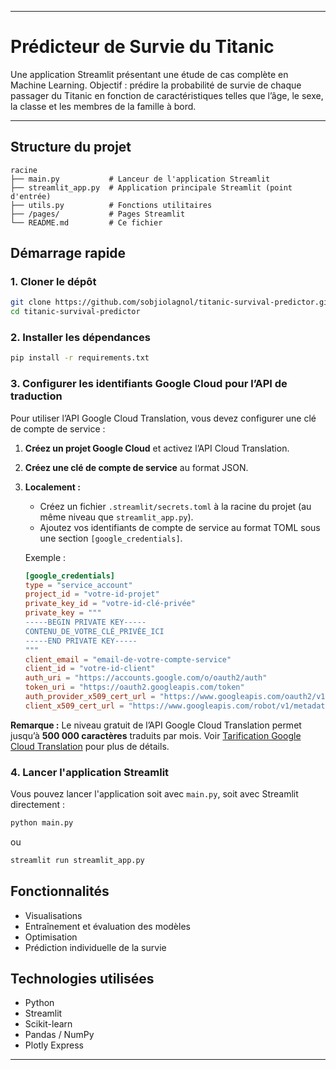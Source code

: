 
---


#  Prédicteur de Survie du Titanic

Une application Streamlit présentant une étude de cas complète en Machine Learning.
Objectif : prédire la probabilité de survie de chaque passager du Titanic en fonction de caractéristiques telles que l’âge, le sexe, la classe et les membres de la famille à bord.

---

## Structure du projet

```
racine
├── main.py           # Lanceur de l'application Streamlit
├── streamlit_app.py  # Application principale Streamlit (point d'entrée)
├── utils.py          # Fonctions utilitaires
├── /pages/           # Pages Streamlit
└── README.md         # Ce fichier
```

##  Démarrage rapide

### 1. Cloner le dépôt

```bash
git clone https://github.com/sobjiolagnol/titanic-survival-predictor.git
cd titanic-survival-predictor
```

### 2. Installer les dépendances

```bash
pip install -r requirements.txt
```

### 3. Configurer les identifiants Google Cloud pour l’API de traduction

Pour utiliser l’API Google Cloud Translation, vous devez configurer une clé de compte de service :

1. **Créez un projet Google Cloud** et activez l’API Cloud Translation.

2. **Créez une clé de compte de service** au format JSON.

3. **Localement :**

   * Créez un fichier `.streamlit/secrets.toml` à la racine du projet (au même niveau que `streamlit_app.py`).
   * Ajoutez vos identifiants de compte de service au format TOML sous une section `[google_credentials]`.

   Exemple :

   ```toml
   [google_credentials]
   type = "service_account"
   project_id = "votre-id-projet"
   private_key_id = "votre-id-clé-privée"
   private_key = """
   -----BEGIN PRIVATE KEY-----
   CONTENU_DE_VOTRE_CLÉ_PRIVÉE_ICI
   -----END PRIVATE KEY-----
   """
   client_email = "email-de-votre-compte-service"
   client_id = "votre-id-client"
   auth_uri = "https://accounts.google.com/o/oauth2/auth"
   token_uri = "https://oauth2.googleapis.com/token"
   auth_provider_x509_cert_url = "https://www.googleapis.com/oauth2/v1/certs"
   client_x509_cert_url = "https://www.googleapis.com/robot/v1/metadata/x509/email-de-votre-compte-service"
   ```

**Remarque :** Le niveau gratuit de l’API Google Cloud Translation permet jusqu’à **500 000 caractères** traduits par mois.
Voir [Tarification Google Cloud Translation](https://cloud.google.com/translate/pricing) pour plus de détails.

### 4. Lancer l'application Streamlit

Vous pouvez lancer l'application soit avec `main.py`, soit avec Streamlit directement :

```bash
python main.py
```

ou

```bash
streamlit run streamlit_app.py
```

##  Fonctionnalités

* Visualisations
* Entraînement et évaluation des modèles
* Optimisation
* Prédiction individuelle de la survie

## Technologies utilisées

* Python
* Streamlit
* Scikit-learn
* Pandas / NumPy
* Plotly Express
---

